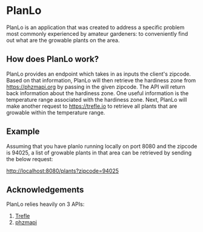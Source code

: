 # PlanLo
PlanLo is an application that was created to address a specific problem most commonly experienced by amateur
 gardeners: to conveniently find out what are the growable plants on the area.
 
## How does PlanLo work?
PlanLo provides an endpoint which takes in as inputs the client's zipcode. Based on that information, PlanLo will
 then retrieve the hardiness zone from https://phzmapi.org by passing in the given zipcode. The API will return back
  information about the hardiness zone. One useful information is the temperature range associated with the hardiness
   zone. Next, PlanLo will make another request to https://trefle.io to retrieve all plants that are growable within
    the temperature range.

## Example
Assuming that you have planlo running locally on port 8080 and the zipcode is 94025, a list of growable plants in
 that area can be retrieved by sending the below request:
 
[http://localhost:8080/plants?zipcode=94025](http://localhost:8080/plants?zipcode=94025)

## Acknowledgements
PlanLo relies heavily on 3 APIs:
1. [Trefle](https://trefle.io)
2. [phzmapi](https://phzmapi.org)

